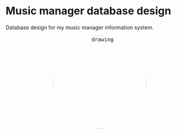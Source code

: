 # Music manager database design

Database design for my music manager information system.

<p align="center">
  <kbd>
  <img src="https://cdn.discordapp.com/attachments/1168522330163642379/1199807102697345067/Logical.png?ex=65c3e270&is=65b16d70&hm=a416f5b4298df4c59a5b2ee01d222a5640e2f90cfd5d35d6dfc0a5e052bcd34e&" alt="drawing" width="250" style="border-radius:50%" align="center"/>
  </kbd>
</p>
